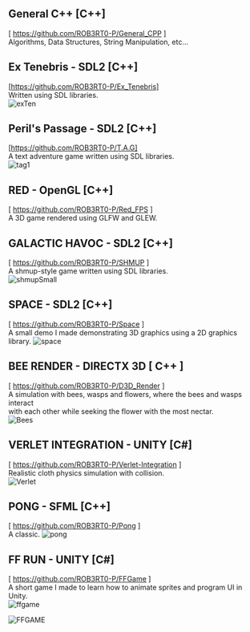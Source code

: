 ## General C++ [C++]
[ https://github.com/ROB3RT0-P/General_CPP ] <br />
Algorithms, Data Structures, String Manipulation, etc...

## Ex Tenebris - SDL2 [C++]
[https://github.com/ROB3RT0-P/Ex_Tenebris] <br />
Written using SDL libraries. <br />
![exTen](https://github.com/ROB3RT0-P/ROB3RT0-P/assets/58118390/2f3b9bd3-5ca1-46e9-8419-b9d3abc07d82)

## Peril's Passage - SDL2 [C++]
[https://github.com/ROB3RT0-P/T.A.G] <br />
A text adventure game written using SDL libraries. <br />
![tag1](https://github.com/ROB3RT0-P/ROB3RT0-P/assets/58118390/85da146d-8505-4b21-9cd6-23588bfade8d)

## RED - OpenGL [C++] 
[ https://github.com/ROB3RT0-P/Red_FPS ] <br />
A 3D game rendered using GLFW and GLEW. <br />

## GALACTIC HAVOC - SDL2 [C++] 
[ https://github.com/ROB3RT0-P/SHMUP ] <br />
A shmup-style game written using SDL libraries. <br />
![shmupSmall](https://github.com/ROB3RT0-P/ROB3RT0-P/assets/58118390/3d599818-185c-414f-adc8-acb038a95a92)

## SPACE - SDL2 [C++]
[ https://github.com/ROB3RT0-P/Space ] <br />
A small demo I made demonstrating 3D graphics using a 2D graphics library.
![space](https://github.com/ROB3RT0-P/ROB3RT0-P/assets/58118390/6749be52-2c74-488d-9be6-e1700910e1ac)

## BEE RENDER - DIRECTX 3D [ C++ ]
[ https://github.com/ROB3RT0-P/D3D_Render ] <br />
A simulation with bees, wasps and flowers, where the bees and wasps interact <br />
with each other while seeking the flower with the most nectar. <br />
![Bees](https://github.com/ROB3RT0-P/ROB3RT0-P/assets/58118390/b0388067-c304-4867-9b77-04f175e83149)

## VERLET INTEGRATION - UNITY [C#] 
[ https://github.com/ROB3RT0-P/Verlet-Integration ] <br />
Realistic cloth physics simulation with collision. <br />
![Verlet](https://github.com/ROB3RT0-P/ROB3RT0-P/assets/58118390/cf3bff0b-9dd2-49cd-b3ff-1db6690146e8)

## PONG - SFML [C++] 
[ https://github.com/ROB3RT0-P/Pong ] <br />
A classic.
![pong](https://github.com/ROB3RT0-P/ROB3RT0-P/assets/58118390/b96f08a3-e3d6-46d2-9385-5fc24aa2b1e3)

## FF RUN - UNITY [C#]
[ https://github.com/ROB3RT0-P/FFGame ] <br />
A short game I made to learn how to animate sprites and program UI in Unity. <br />
![ffgame](https://github.com/ROB3RT0-P/ROB3RT0-P/assets/58118390/97492ea1-8685-4aa4-8e2b-a6cffa4801b2)

![FFGAME](https://github.com/ROB3RT0-P/ROB3RT0-P/assets/58118390/a2c96a53-3639-4b72-a0c4-c8e7ce58e30b)
